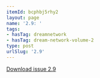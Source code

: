 ```yaml
---
itemId: bcphbj5rhy2
layout: page
name: '2.9: '
tags:
- hasTag: dreamnetwork
- hasTag: dream-network-volume-2
type: post
urlSlug: '2.9'
---
```

<a href="../files/pdfs/Volume_2/2.9-Dream-Craft-Volume-2-No-9.pdf" download="">Download issue 2.9</a>